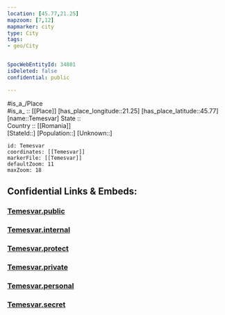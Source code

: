 ```yaml
---
location: [45.77,21.25] 
mapzoom: [7,12] 
mapmarker: city 
type: City
tags:
- geo/City


SpocWebEntityId: 34801
isDeleted: false
confidential: public

---
```

#is_a_/Place  
#is_a_ :: [[Place]] 
[has_place_longitude::21.25] 
[has_place_latitude::45.77] 
[name::Temesvar] 
State ::  
Country :: [[Romania]]  
[StateId::] 
[Population::] 
[Unknown::] 


```leaflet
id: Temesvar
coordinates: [[Temesvar]] 
markerFile: [[Temesvar]] 
defaultZoom: 11 
maxZoom: 18
```


## Confidential Links & Embeds: 

### [Temesvar.public](/_public/\Earth\Continent\Europe\Europe~East\Romania\Regions~Romania\Romania~Vest\Timis\CityTemesvar.public.md) 

### [Temesvar.internal](/_internal/\Earth\Continent\Europe\Europe~East\Romania\Regions~Romania\Romania~Vest\Timis\CityTemesvar.internal.md) 

### [Temesvar.protect](/_protect/\Earth\Continent\Europe\Europe~East\Romania\Regions~Romania\Romania~Vest\Timis\CityTemesvar.protect.md) 

### [Temesvar.private](/_private/\Earth\Continent\Europe\Europe~East\Romania\Regions~Romania\Romania~Vest\Timis\CityTemesvar.private.md) 

### [Temesvar.personal](/_personal/\Earth\Continent\Europe\Europe~East\Romania\Regions~Romania\Romania~Vest\Timis\CityTemesvar.personal.md) 

### [Temesvar.secret](/_secret/\Earth\Continent\Europe\Europe~East\Romania\Regions~Romania\Romania~Vest\Timis\CityTemesvar.secret.md)

